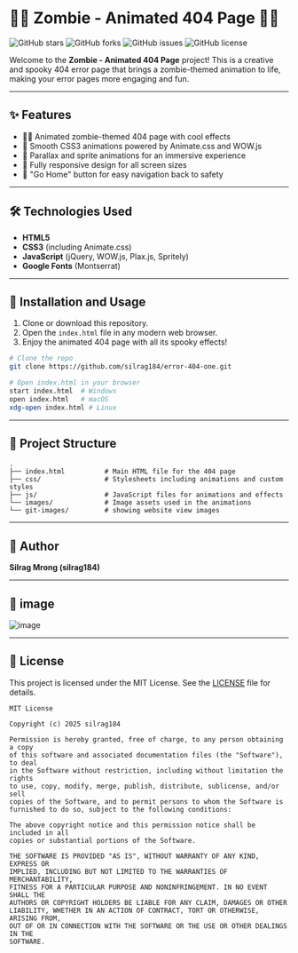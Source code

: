 # 🧟‍♂️ Zombie - Animated 404 Page 🧟‍♀️

![GitHub stars](https://img.shields.io/github/stars/silrag184/error-404-one?style=social)
![GitHub forks](https://img.shields.io/github/forks/silrag184/error-404-one?style=social)
![GitHub issues](https://img.shields.io/github/issues/silrag184/error-404-one)
![GitHub license](https://img.shields.io/github/license/silrag184/error-404-one)

Welcome to the **Zombie - Animated 404 Page** project! This is a creative and spooky 404 error page that brings a zombie-themed animation to life, making your error pages more engaging and fun.

---

## ✨ Features

- 🧟‍♂️ Animated zombie-themed 404 page with cool effects
- 🎨 Smooth CSS3 animations powered by Animate.css and WOW.js
- 🌌 Parallax and sprite animations for an immersive experience
- 📱 Fully responsive design for all screen sizes
- 🔗 "Go Home" button for easy navigation back to safety

---

## 🛠️ Technologies Used

- **HTML5**
- **CSS3** (including Animate.css)
- **JavaScript** (jQuery, WOW.js, Plax.js, Spritely)
- **Google Fonts** (Montserrat)

---

## 🚀 Installation and Usage

1. Clone or download this repository.
2. Open the `index.html` file in any modern web browser.
3. Enjoy the animated 404 page with all its spooky effects!

```bash
# Clone the repo
git clone https://github.com/silrag184/error-404-one.git

# Open index.html in your browser
start index.html  # Windows
open index.html   # macOS
xdg-open index.html # Linux
````

---

## 📁 Project Structure

```
.
├── index.html          # Main HTML file for the 404 page
├── css/                # Stylesheets including animations and custom styles
├── js/                 # JavaScript files for animations and effects
└── images/             # Image assets used in the animations
└── git-images/         # showing website view images
```

---

## 👤 Author

**Silrag Mrong (silrag184)**


---

## 📄 image
![image](/git-images/git-image.png)


---

## 📄 License

This project is licensed under the MIT License. See the [LICENSE](https://github.com/silrag184/error-404-one/blob/main/LICENSE) file for details.
```
MIT License

Copyright (c) 2025 silrag184

Permission is hereby granted, free of charge, to any person obtaining a copy
of this software and associated documentation files (the "Software"), to deal
in the Software without restriction, including without limitation the rights
to use, copy, modify, merge, publish, distribute, sublicense, and/or sell
copies of the Software, and to permit persons to whom the Software is
furnished to do so, subject to the following conditions:

The above copyright notice and this permission notice shall be included in all
copies or substantial portions of the Software.

THE SOFTWARE IS PROVIDED "AS IS", WITHOUT WARRANTY OF ANY KIND, EXPRESS OR
IMPLIED, INCLUDING BUT NOT LIMITED TO THE WARRANTIES OF MERCHANTABILITY,
FITNESS FOR A PARTICULAR PURPOSE AND NONINFRINGEMENT. IN NO EVENT SHALL THE
AUTHORS OR COPYRIGHT HOLDERS BE LIABLE FOR ANY CLAIM, DAMAGES OR OTHER
LIABILITY, WHETHER IN AN ACTION OF CONTRACT, TORT OR OTHERWISE, ARISING FROM,
OUT OF OR IN CONNECTION WITH THE SOFTWARE OR THE USE OR OTHER DEALINGS IN THE
SOFTWARE.
````
